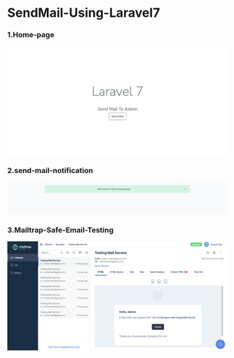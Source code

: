 # SendMail-Using-Laravel7
 
 ### 1.Home-page
![](screensort/Home-page-Laravel7.png)

 ### 2.send-mail-notification
![](screensort/send-mail-notification.png)

 ### 3.Mailtrap-Safe-Email-Testing 
![](screensort/Mailtrap-Safe-Email-Testing.png)
